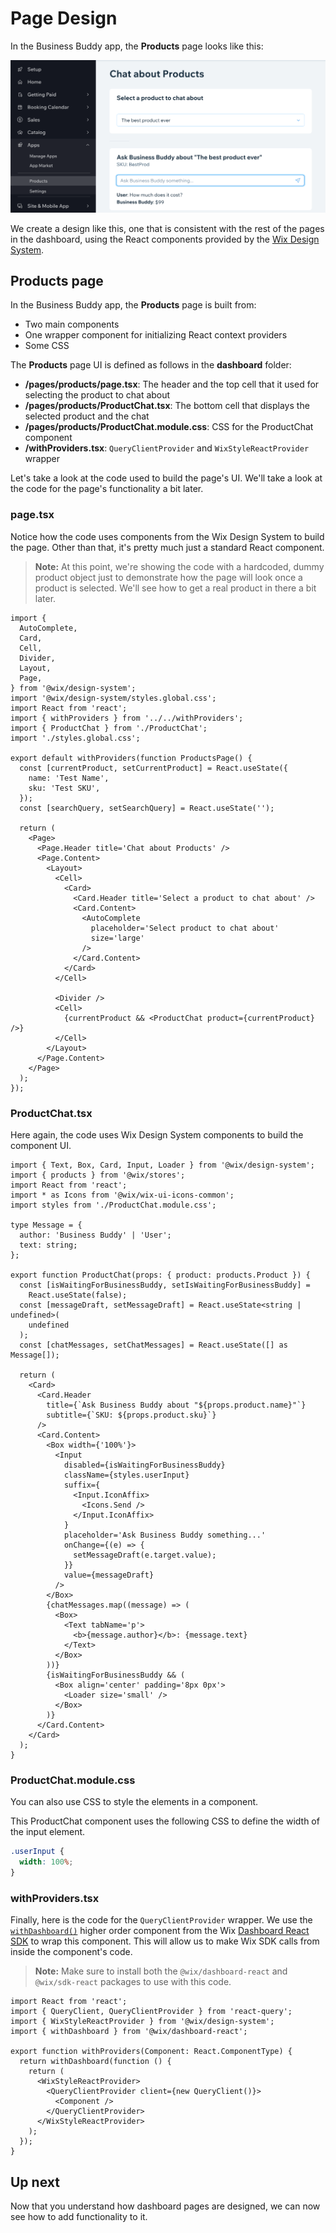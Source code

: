 # Page Design

In the Business Buddy app, the **Products** page looks like this:

![Business Buddy Product Chat](../../media/tutorial_chat_new.png)

We create a design like this, one that is consistent with the rest of the pages in the dashboard, using the React components provided by the [Wix Design System](https://www.wixdesignsystem.com/).

## Products page

In the Business Buddy app, the **Products** page is built from:

- Two main components
- One wrapper component for initializing React context providers
- Some CSS

The **Products** page UI is defined as follows in the **dashboard** folder:

- **/pages/products/page.tsx**: The header and the top cell that it used for selecting the product to chat about
- **/pages/products/ProductChat.tsx**: The bottom cell that displays the selected product and the chat
- **/pages/products/ProductChat.module.css**: CSS for the ProductChat component
- **/withProviders.tsx**: `QueryClientProvider` and `WixStyleReactProvider` wrapper

Let's take a look at the code used to build the page's UI. We'll take a look at the code for the page's functionality a bit later.

### page.tsx

Notice how the code uses components from the Wix Design System to build the page. Other than that, it's pretty much just a standard React component.

> **Note:** At this point, we're showing the code with a hardcoded, dummy product object just to demonstrate how the page will look once a product is selected. We'll see how to get a real product in there a bit later.

```tsx
import {
  AutoComplete,
  Card,
  Cell,
  Divider,
  Layout,
  Page,
} from '@wix/design-system';
import '@wix/design-system/styles.global.css';
import React from 'react';
import { withProviders } from '../../withProviders';
import { ProductChat } from './ProductChat';
import './styles.global.css';

export default withProviders(function ProductsPage() {
  const [currentProduct, setCurrentProduct] = React.useState({
    name: 'Test Name',
    sku: 'Test SKU',
  });
  const [searchQuery, setSearchQuery] = React.useState('');

  return (
    <Page>
      <Page.Header title='Chat about Products' />
      <Page.Content>
        <Layout>
          <Cell>
            <Card>
              <Card.Header title='Select a product to chat about' />
              <Card.Content>
                <AutoComplete
                  placeholder='Select product to chat about'
                  size='large'
                />
              </Card.Content>
            </Card>
          </Cell>

          <Divider />
          <Cell>
            {currentProduct && <ProductChat product={currentProduct} />}
          </Cell>
        </Layout>
      </Page.Content>
    </Page>
  );
});
```

### ProductChat.tsx

Here again, the code uses Wix Design System components to build the component UI.

```tsx
import { Text, Box, Card, Input, Loader } from '@wix/design-system';
import { products } from '@wix/stores';
import React from 'react';
import * as Icons from '@wix/wix-ui-icons-common';
import styles from './ProductChat.module.css';

type Message = {
  author: 'Business Buddy' | 'User';
  text: string;
};

export function ProductChat(props: { product: products.Product }) {
  const [isWaitingForBusinessBuddy, setIsWaitingForBusinessBuddy] =
    React.useState(false);
  const [messageDraft, setMessageDraft] = React.useState<string | undefined>(
    undefined
  );
  const [chatMessages, setChatMessages] = React.useState([] as Message[]);

  return (
    <Card>
      <Card.Header
        title={`Ask Business Buddy about "${props.product.name}"`}
        subtitle={`SKU: ${props.product.sku}`}
      />
      <Card.Content>
        <Box width={'100%'}>
          <Input
            disabled={isWaitingForBusinessBuddy}
            className={styles.userInput}
            suffix={
              <Input.IconAffix>
                <Icons.Send />
              </Input.IconAffix>
            }
            placeholder='Ask Business Buddy something...'
            onChange={(e) => {
              setMessageDraft(e.target.value);
            }}
            value={messageDraft}
          />
        </Box>
        {chatMessages.map((message) => (
          <Box>
            <Text tabName='p'>
              <b>{message.author}</b>: {message.text}
            </Text>
          </Box>
        ))}
        {isWaitingForBusinessBuddy && (
          <Box align='center' padding='8px 0px'>
            <Loader size='small' />
          </Box>
        )}
      </Card.Content>
    </Card>
  );
}
```

### ProductChat.module.css

You can also use CSS to style the elements in a component.

This ProductChat component uses the following CSS to define the width of the input element.

```css
.userInput {
  width: 100%;
}
```

### withProviders.tsx

Finally, here is the code for the `QueryClientProvider` wrapper. We use the [`withDashboard()`](https://dev.wix.com/docs/sdk/api-reference/dashboard-react/with-dashboard) higher order component from the Wix [Dashboard React SDK](https://dev.wix.com/docs/sdk/api-reference/dashboard/react/introduction) to wrap this component. This will allow us to make Wix SDK calls from inside the component's code.

> **Note:** Make sure to install both the `@wix/dashboard-react` and `@wix/sdk-react` packages to use with this code.

```tsx
import React from 'react';
import { QueryClient, QueryClientProvider } from 'react-query';
import { WixStyleReactProvider } from '@wix/design-system';
import { withDashboard } from '@wix/dashboard-react';

export function withProviders(Component: React.ComponentType) {
  return withDashboard(function () {
    return (
      <WixStyleReactProvider>
        <QueryClientProvider client={new QueryClient()}>
          <Component />
        </QueryClientProvider>
      </WixStyleReactProvider>
    );
  });
}
```

## Up next

Now that you understand how dashboard pages are designed, we can now see how to add functionality to it.
